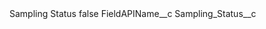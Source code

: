 <?xml version="1.0" encoding="UTF-8"?>
<CustomMetadata xmlns="http://soap.sforce.com/2006/04/metadata" xmlns:xsi="http://www.w3.org/2001/XMLSchema-instance" xmlns:xsd="http://www.w3.org/2001/XMLSchema">
    <label>Sampling Status</label>
    <protected>false</protected>
    <values>
        <field>FieldAPIName__c</field>
        <value xsi:type="xsd:string">Sampling_Status__c</value>
    </values>
</CustomMetadata>
